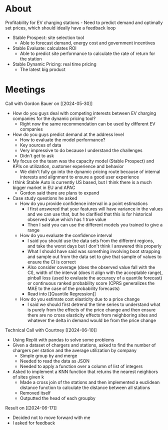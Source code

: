 # About
Profitability for EV charging stations
	- Need to predict demand and optimally set prices, which should ideally have a feedback loop
- Stable Prospect: site selection tool
	- Able to forecast demand, energy cost and government incentives
- Stable Evaluate: calculates ROI
	- Able to predict site performance to calculate the rate of return for the station
- Stable Dynamic Pricing: real time pricing
	- The latest big product

# Meetings

Call with Gordon Bauer on [[2024-05-30]]
- How do you guys deal with competing interests between EV charging companies for the dynamic pricing tool?
	- Right now the same recommendation can be used by different EV companies
- How do you guys predict demand at the address level
	- How to evaluate the model performance?
	- Key sources of data
	- Very impressive to do because I understand the challenges
	- Didn't get to ask
- My focus on the team was the capacity model (Stable Prospect) and KPIs on utilization, customer experience and behavior
	-  We didn't fully go into the dynamic pricing route because of internal interests and alignment to ensure a good user experience
- I think Stable Auto is currently US based, but I think there is a much bigger market in EU and APAC
	- Gordon said there are plans to expand
- Case study questions he asked
	- How do you provide confidence interval in a point estimations 
		- I first answered that your features will have variance in the values and we can use that, but he clarified that this is for historical observed value which has 1 true value
		- Then I said you can use the different models you trained to give a range
	- How do you evaluate the confidence interval 
		- I said you should use the data sets from the different regions, and take the worst days but I don't think I answered this properly
		- What I should have said was something involving boot strapping and sample out from the data set to give that sample of values to ensure the CI is correct
		- Also consider coverage (does the observed value fall with the CI), width of the interval (does it align with the acceptable range), pinball loss (used to evaluate the accuracy of a quantile forecast) or continuous ranked probability score (CPRS generalizes the MAE to the case of the probability forecasts)
		- Read into [[Quantile Regression]]
	- How do you estimate cost elasticity due to a price change
		- I said we should first detrend the time series to understand what is purely from the effects of the price change and then ensure there are no cross elasticity effects from neighboring sites and whatever the delta in demand would be from the price change

Technical Call with Courtney [[2024-06-10]]
- Using Replit with pandas to solve some problems
- Given a dataset of chargers and stations, asked to find the number of chargers per station and the average utilization by company
	- Simple group by and merge
	- Needed to read the data as JSON
	- Needed to apply a function over a column of list of integers
- Asked to implement a KNN function that returns the nearest neighbors of sites given k
	- Made a cross join of the stations and then implemented a euclidean distance function to calculate the distance between all stations
	- Removed itself
	- Outputted the head of each groupby

Result on [[2024-06-17]]
- Decided not to move forward with me
- I asked for feedback